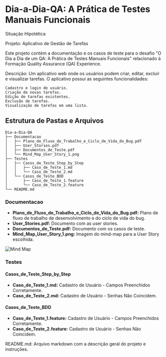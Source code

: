 # Dia-a-Dia-QA: A Prática de Testes Manuais Funcionais

Situação Hipotética

Projeto: Aplicativo de Gestão de Tarefas

Este projeto contém a documentação e os casos de teste para o desafio "O Dia a Dia de um QA: A Prática de Testes Manuais Funcionais" relacionado à Formação Quality Assurance (QA) Experience.

Descrição: Um aplicativo web onde os usuários podem criar, editar, excluir e visualizar tarefas. O aplicativo possui as seguintes funcionalidades:

    Cadastro e login de usuário.
    Criação de novas tarefas.
    Edição de tarefas existentes.
    Exclusão de tarefas.
    Visualização de tarefas em uma lista.

## Estrutura de Pastas e Arquivos

    Dia-a-Dia-QA
    ├── Documentacao
    │   ├── Plano_de_Fluxo_de_Trabalho_e_Ciclo_de_Vida_do_Bug.pdf
    │   ├── User_Stories.pdf
    │   ├── Documentos_de_Teste.pdf
    │   └── Mind_Map_User_Story_1.png
    ├── Testes
    │   ├── Casos_de_Teste_Step_by_Step
    │   │   ├── Caso_de_Teste_1.md
    │   │   └── Caso_de_Teste_2.md
    │   └── Casos_de_Teste_BDD
    │       ├── Caso_de_Teste_1.feature
    │       └── Caso_de_Teste_2.feature
    └── README.md

### Documentacao

- **Plano_de_Fluxo_de_Trabalho_e_Ciclo_de_Vida_do_Bug.pdf:** Plano de fluxo de trabalho de desenvolvimento e do ciclo de vida do bug.
- **User_Stories.pdf:** Documento com as user stories.
- **Documentos_de_Teste.pdf:** Documento com os casos de teste.
- **Mind_Map_User_Story_1.png:** Imagem do mind-map para a User Story escolhida.

![Mind Map](Documentacao/Mind_Map_User_Story_1.png)

### Testes

#### Casos_de_Teste_Step_by_Step

- **Caso_de_Teste_1.md:** Cadastro de Usuário - Campos Preenchidos Corretamente.
- **Caso_de_Teste_2.md:** Cadastro de Usuário - Senhas Não Coincidem.

#### Casos_de_Teste_BDD

- **Caso_de_Teste_1.feature:** Cadastro de Usuário - Campos Preenchidos Corretamente.
- **Caso_de_Teste_2.feature:** Cadastro de Usuário - Senhas Não Coincidem.

README.md: Arquivo markdown com a descrição geral do projeto e instruções.


[def]: Documentacao/Estrutura_de_Arquivos.JPG